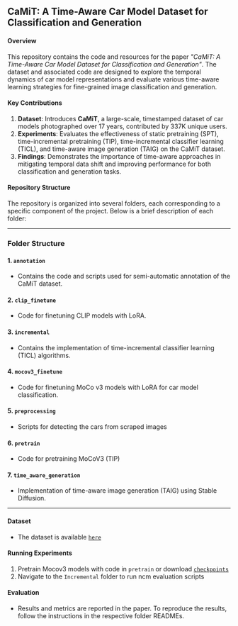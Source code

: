 ## **CaMiT: A Time-Aware Car Model Dataset for Classification and Generation**

#### **Overview**
This repository contains the code and resources for the paper *"CaMiT: A Time-Aware Car Model Dataset for Classification and Generation"*. The dataset and associated code are designed to explore the temporal dynamics of car model representations and evaluate various time-aware learning strategies for fine-grained image classification and generation.

#### **Key Contributions**
1. **Dataset**: Introduces **CaMiT**, a large-scale, timestamped dataset of car models photographed over 17 years, contributed by 337K unique users.
2. **Experiments**: Evaluates the effectiveness of static pretraining (SPT), time-incremental pretraining (TIP), time-incremental classifier learning (TICL), and time-aware image generation (TAIG) on the CaMiT dataset.
3. **Findings**: Demonstrates the importance of time-aware approaches in mitigating temporal data shift and improving performance for both classification and generation tasks.

#### **Repository Structure**
The repository is organized into several folders, each corresponding to a specific component of the project. Below is a brief description of each folder:

---

### **Folder Structure**

#### **1. `annotation`**
-  Contains the code and scripts used for semi-automatic annotation of the CaMiT dataset.

#### **2. `clip_finetune`**
-  Code for finetuning CLIP models with LoRA.

#### **3. `incremental`**
-  Contains the implementation of time-incremental classifier learning (TICL) algorithms.

#### **4. `mocov3_finetune`**
-  Code for finetuning MoCo v3 models with LoRA for car model classification.

#### **5. `preprocessing`**
-  Scripts for detecting the cars from scraped images

#### **6. `pretrain`**
-  Code for pretraining MoCoV3 (TIP)

#### **7. `time_aware_generation`**
-  Implementation of time-aware image generation (TAIG) using Stable Diffusion.
---

#### **Dataset**
- The dataset is available [`here`](https://huggingface.co/datasets/fredericlin/CaMiT)


#### **Running Experiments**
1. Pretrain Mocov3 models with code in `pretrain` or download [`checkpoints`](https://huggingface.co/datasets/fredericlin/CaMiT-embeddings)
2. Navigate to the `Incremental` folder to run ncm evaluation scripts


#### **Evaluation**
- Results and metrics are reported in the paper. To reproduce the results, follow the instructions in the respective folder READMEs.
